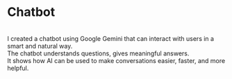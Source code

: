 # Chatbot
</br>
I created a chatbot using Google Gemini that can interact with users in a smart and natural way. 
</br>
The chatbot understands questions, gives meaningful answers.</br>
It shows how AI can be used to make conversations easier, faster, and more helpful.
